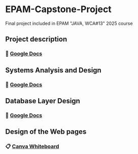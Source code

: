 # EPAM-Capstone-Project
Final project included in EPAM "JAVA, WCA#13" 2025 course 




## Project description
### 📄 [Google Docs](https://docs.google.com/document/d/15TE9ZFO0H5wkjzPTTqNnG9L4mfQ-0AERbiwENadfB50/edit?usp=sharing)

## Systems Analysis and Design
### 📄 [Google Docs](https://docs.google.com/document/d/1yIJf82OM4b9_N0og9uoRJ68qhkBPYebc8d1a2lI6SfY/edit?usp=sharing)

## Database Layer Design
### 📄 [Google Docs](https://docs.google.com/document/d/1FJgNePgm6CpqDIRw36QeeQmoHC-C0E_aoY03cUPBmFI/edit?usp=sharing)

## Design of the Web pages
### 📋 [Canva Whiteboard](https://www.canva.com/design/DAGwJgPjYLY/vrj2o8ofTKGsND5e_893lw/edit?utm_content=DAGwJgPjYLY&utm_campaign=designshare&utm_medium=link2&utm_source=sharebutton)
